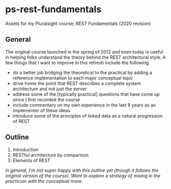 # ps-rest-fundamentals
Assets for my Pluralsight course, REST Fundamentals (2020 revision)

## General
The original course launched in the spring of 2012 and even today is useful in helping folks understand the theory behind the REST architectural style. A few things that I want to improve in this refresh include the following.

* do a better job bridging the theoretical to the practical by adding a reference implementation to each major conceptual topic
* drive home the point that REST describes a complete system architecture and not just the server
* address some of the [typically practical] questions that have come up since I first recorded the course
* include commentary on my own experience in the last 8 years as an implementer of these ideas
* introduce some of the principles of linked data as a natural progression of REST

## Outline
1. Introduction
2. RESTful architecture by comparison
3. Elements of REST

_in general, I'm not super happy with this outline yet (though it follows the original version of the course). Want to explore a strategy of mixing in the practicum with the conceptual more._

